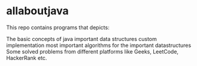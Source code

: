 # allaboutjava

This repo contains programs that depicts:

The basic concepts of java
important data structures custom implementation
most important algorithms for the important datastructures
Some solved problems from different platforms like Geeks, LeetCode, HackerRank etc.
